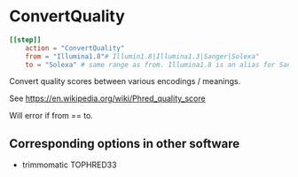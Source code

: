 # ConvertQuality


```toml
[[step]]
    action = "ConvertQuality"
    from = "Illumina1.8"# Illumin1.8|Illumina1.3|Sanger|Solexa"
    to = "Solexa" # same range as from. Illumina1.8 is an alias for Sanger

```

Convert quality scores between various encodings / meanings.

See https://en.wikipedia.org/wiki/Phred_quality_score

Will error if from == to.


## Corresponding options in other software 

- trimmomatic TOPHRED33


